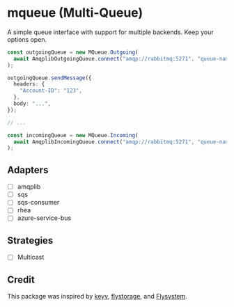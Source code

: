 # mqueue (Multi-Queue)

A simple queue interface with support for multiple backends. Keep your
options open.

```ts
const outgoingQueue = new MQueue.Outgoing(
  await AmqplibOutgoingQueue.connect("amqp://rabbitmq:5271", "queue-name"),
);

outgoingQueue.sendMessage({
  headers: {
    "Account-ID": "123",
  },
  body: "...",
});

// ...

const incomingQueue = new MQueue.Incoming(
  await AmqplibIncomingQueue.connect("amqp://rabbitmq:5271", "queue-name"),
);
```

## Adapters

- [ ] amqplib
- [ ] sqs
- [ ] sqs-consumer
- [ ] rhea
- [ ] azure-service-bus

## Strategies

- [ ] Multicast

## Credit

This package was inspired by [keyv](https://github.com/jaredwray/keyv),
[flystorage](https://github.com/duna-oss/flystorage), and
[Flysystem](https://flysystem.thephpleague.com).
